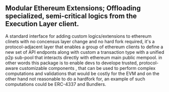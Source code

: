 ## Modular Ethereum Extensions; Offloading specialized, semi-critical logics from the Execution Layer client.

A standard interface for adding custom logics/extensions to ethereum clinets with no concensus layer change and no hard fork required, 
it's a protocol-adjacent layer that enables a group of ethereum clients to define a new set of API endponts along with custom a transaction type with a unified p2p sub-pool that interacts directly with ethereum main public mempool.
in other words this package is to enable devs to develope trusted, protocol-aware customizable components , that can be used to perform complex computations and validations that would be costly for the EVM and on the other hand not reasonable to do a hardfork for, an example of such computations could be ERC-4337 and Bundlers.
